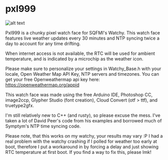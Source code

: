 # pxl999
![alt text](https://github.com/dezign999/pxl999/blob/main/pxl999.gif?raw=true?raw=true)

Pxl999 is a chunky pixel watch face for SQFMI's Watchy. This watch face features live weather updates every 30 minutes and NTP syncing twice a day to account for any time drifting.

When internet access is not available, the RTC will be used for ambient temperature, and is indicated by a microchip as the weather icon.

Please make sure to personalize your settings in Watchy_Base.h with your locale, Open Weather Map API Key, NTP servers and timezones. You can get your free Openweathermap api key here: https://openweathermap.org/appid

This watch face was made using the free Arduino IDE, Photoshop CC, image2ccp, Glypher Studio (font creation), Cloud Convert (otf > ttf), and truetype2gfx.

I'm still relatively new to C++ (and rusty), so please excuse the mess. I've taken a lot of David Peer's code from his examples and borrowed much of Symptym's NTP time syncing code.

Please note, that this works on my watchy, your results may vary :P I had a real problem with the watchy crashing if I polled for weather too early at boot, therefore I put a workaround in by forcing a delay and just showing RTC temperature at first boot. If you find a way to fix this, please lmk!
